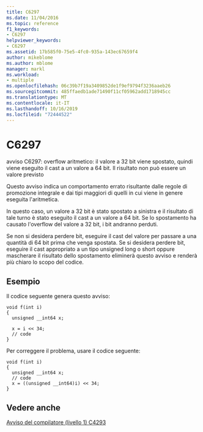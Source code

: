 ```yaml
---
title: C6297
ms.date: 11/04/2016
ms.topic: reference
f1_keywords:
- C6297
helpviewer_keywords:
- C6297
ms.assetid: 17b585f0-75e5-4fc0-935a-143ec67659f4
author: mikeblome
ms.author: mblome
manager: markl
ms.workload:
- multiple
ms.openlocfilehash: 06c39b7f19a3409852de1f9ef9794f3236aaeb26
ms.sourcegitcommit: 485ffaedb1ade71490f11cf05962add1718945cc
ms.translationtype: MT
ms.contentlocale: it-IT
ms.lasthandoff: 10/16/2019
ms.locfileid: "72444522"
---
```

# <a name="c6297"></a>C6297
avviso C6297: overflow aritmetico: il valore a 32 bit viene spostato, quindi viene eseguito il cast a un valore a 64 bit. Il risultato non può essere un valore previsto

 Questo avviso indica un comportamento errato risultante dalle regole di promozione integrale e dai tipi maggiori di quelli in cui viene in genere eseguita l'aritmetica.

 In questo caso, un valore a 32 bit è stato spostato a sinistra e il risultato di tale turno è stato eseguito il cast a un valore a 64 bit. Se lo spostamento ha causato l'overflow del valore a 32 bit, i bit andranno perduti.

 Se non si desidera perdere bit, eseguire il cast del valore per passare a una quantità di 64 bit prima che venga spostata. Se si desidera perdere bit, eseguire il cast appropriato a un tipo unsigned long o short oppure mascherare il risultato dello spostamento eliminerà questo avviso e renderà più chiaro lo scopo del codice.

## <a name="example"></a>Esempio
 Il codice seguente genera questo avviso:

```
void f(int i)
{
  unsigned __int64 x;

  x = i << 34;
  // code
}
```

 Per correggere il problema, usare il codice seguente:

```
void f(int i)
{
  unsigned __int64 x;
  // code
  x = ((unsigned __int64)i) << 34;
}
```

## <a name="see-also"></a>Vedere anche
 [Avviso del compilatore (livello 1) C4293](/cpp/error-messages/compiler-warnings/compiler-warning-level-1-c4293)
